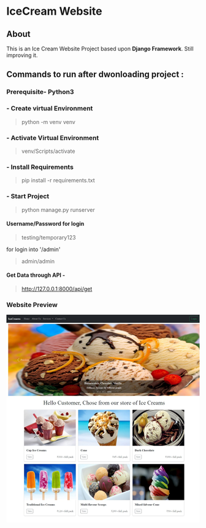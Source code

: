 # IceCream Website

## About
This is an Ice Cream Website Project based upon **Django Framework**. Still improving it.

## Commands to run after dwonloading project :

### Prerequisite- Python3 

### - Create virtual Environment
> python -m venv venv

### - Activate Virtual Environment
> venv/Scripts/activate

### - Install Requirements
> pip install -r requirements.txt

### - Start Project
> python manage.py runserver

#### Username/Password for login
> testing/temporary123

for login into '/admin'
> admin/admin

#### Get Data through API - 
> http://127.0.0.1:8000/api/get

### Website Preview

![plot](./static/img/Website%20Snapshot.jpeg)
